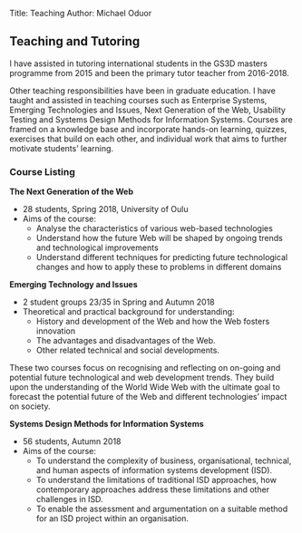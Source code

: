 Title: Teaching
Author: Michael Oduor

## Teaching and Tutoring
I have assisted in tutoring international students in the GS3D masters programme from 2015 and been the primary tutor teacher from 2016-2018.

Other teaching responsibilities have been in graduate education. I have taught and assisted in teaching courses such as Enterprise Systems, Emerging Technologies and Issues, Next Generation of the Web, Usability Testing and Systems Design Methods for Information Systems. Courses are framed on a knowledge base and incorporate hands-on learning, quizzes, exercises that build on each other, and individual work that aims to further motivate students’ learning. 

### Course Listing 

**The Next Generation of the Web**

* 28 students, Spring 2018, University of Oulu
* Aims of the course:
	* Analyse the characteristics of various web-based technologies
	* Understand how the future Web will be shaped by ongoing trends and technological improvements
	* Understand different techniques for predicting future technological changes and how to apply these to problems in different domains


**Emerging Technology and Issues** 

* 2 student groups 23/35 in Spring and Autumn 2018
* Theoretical and practical background for understanding: 
	* History and development of the Web and how the Web fosters innovation
	* The advantages and disadvantages of the Web.
	* Other related technical and social developments.


These two courses focus on recognising and reflecting on on-going and potential future technological and web development trends. They build upon the understanding of the World Wide Web with the ultimate goal to forecast the potential future of the Web and different technologies’ impact on society.

**Systems Design Methods for Information Systems**

* 56 students, Autumn 2018
* Aims of the course:
	* To understand the complexity of business, organisational, technical, and human aspects of information systems development (ISD).
	* To understand the limitations of traditional ISD approaches, how contemporary approaches address these limitations and other challenges in ISD.
	* To enable the assessment and argumentation on a suitable method for an ISD project within an organisation.

	






